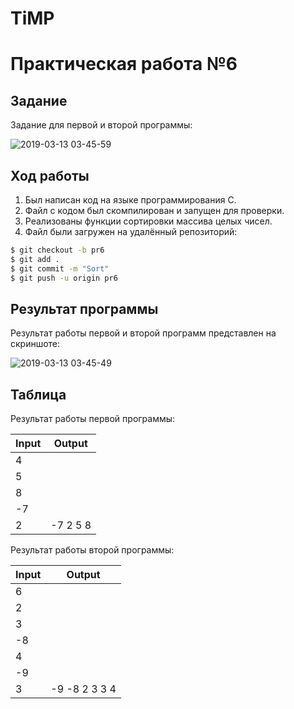 # TiMP
# Практическая работа №6

## Задание 

Задание для первой и второй программы: 

![2019-03-13 03-45-59](https://i.ibb.co/SKNbqwJ/3.png)


## Ход работы

1. Был написан код на языке программирования С.
2. Файл с кодом был скомпилирован и запущен для проверки.
3. Реализованы функции сортировки массива целых чисел.
4. Файл были загружен на удалённый репозиторий:
```sh
$ git checkout -b pr6
$ git add .
$ git commit -m "Sort"
$ git push -u origin pr6
```

## Результат программы

Результат работы первой и второй программ представлен на скриншоте:

![2019-03-13 03-45-49](https://i.ibb.co/M9x6PQr/2.png)



## Таблица

Результат работы первой программы:

| Input      | Output        |
|------------|---------------|
| 4          |               |
| 5          |               |                 
| 8          |               |
| -7          |               |
| 2          | -7 2 5 8     |



Результат работы второй программы:

| Input      | Output        |
|------------|---------------|
| 6          |               |
| 2          |               |                 
| 3          |               |
| -8          |               |
| 4          |      |
| -9      |            |
| 3          | -9 -8 2 3 3 4     |


